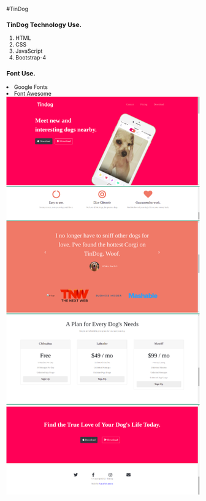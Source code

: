 #TinDog
<h3>TinDog Technology Use.</h3>
<ol>
  <li>HTML</li>
  <li>CSS</li>
  <li>JavaScript</li>
  <li>Bootstrap-4</li>
</ol>

<h3>Font Use.</h3>
<li>Google Fonts</li> 
<li>Font Awesome</li>

<img src="images/tin1" alt="tindog">
<img src="images/tin2" alt="tindog">
<img src="images/tin3" alt="tindog">
<img src="images/tin4" alt="tindog">
<img src="images/tin5" alt="tindog">
